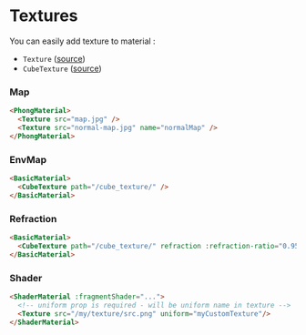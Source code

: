 # Textures

You can easily add texture to material :

- `Texture` ([source](https://github.com/troisjs/trois/blob/master/src/materials/Texture.ts))
- `CubeTexture` ([source](https://github.com/troisjs/trois/blob/master/src/materials/CubeTexture.ts))

### Map

```html
<PhongMaterial>
  <Texture src="map.jpg" />
  <Texture src="normal-map.jpg" name="normalMap" />
</PhongMaterial>
```

### EnvMap

```html
<BasicMaterial>
  <CubeTexture path="/cube_texture/" />
</BasicMaterial>
```

### Refraction

```html
<BasicMaterial>
  <CubeTexture path="/cube_texture/" refraction :refraction-ratio="0.95" />
</BasicMaterial>
```

### Shader

```html
<ShaderMaterial :fragmentShader="...">
  <!-- uniform prop is required - will be uniform name in texture -->
  <Texture src="/my/texture/src.png" uniform="myCustomTexture"/>
</ShaderMaterial>
```
